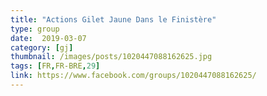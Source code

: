 ```yaml
---
title: "Actions Gilet Jaune Dans le Finistère"
type: group
date:  2019-03-07
category: [gj]
thumbnail: /images/posts/1020447088162625.jpg
tags: [FR,FR-BRE,29]
link: https://www.facebook.com/groups/1020447088162625/
---
```

